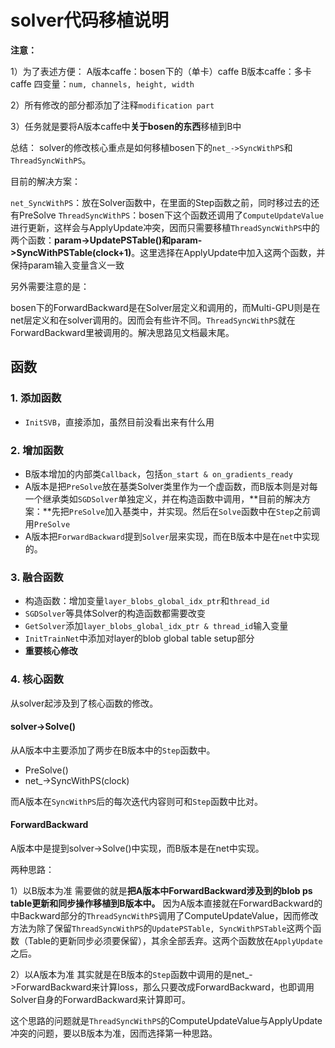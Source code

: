 # solver代码移植说明

**注意：**

1）为了表述方便：
A版本caffe：bosen下的（单卡）caffe
B版本caffe：多卡caffe
四变量：`num, channels, height, width`

2）所有修改的部分都添加了注释`modification part`

3）任务就是要将A版本caffe中**关于bosen的东西**移植到B中

总结：
solver的修改核心重点是如何移植bosen下的`net_->SyncWithPS`和`ThreadSyncWithPS`。

目前的解决方案：

`net_SyncWithPS`：放在Solver函数中，在里面的Step函数之前，同时移过去的还有PreSolve
`ThreadSyncWithPS`：bosen下这个函数还调用了`ComputeUpdateValue`进行更新，这样会与ApplyUpdate冲突，因而只需要移植`ThreadSyncWithPS`中的两个函数：**param->UpdatePSTable()**和**param->SyncWithPSTable(clock+1)**。这里选择在ApplyUpdate中加入这两个函数，并保持param输入变量含义一致

另外需要注意的是：

bosen下的ForwardBackward是在Solver层定义和调用的，而Multi-GPU则是在net层定义和在solver调用的。因而会有些许不同。`ThreadSyncWithPS`就在ForwardBackward里被调用的。解决思路见文档最末尾。


## 函数
### 1. 添加函数
- `InitSVB`，直接添加，虽然目前没看出来有什么用
### 2. 增加函数
- B版本增加的内部类`Callback`，包括`on_start & on_gradients_ready`
- A版本是把`PreSolve`放在基类Solver类里作为一个虚函数，而B版本则是对每一个继承类如`SGDSolver`单独定义，并在构造函数中调用，**目前的解决方案：**先把`PreSolve`加入基类中，并实现。然后在`Solve`函数中在`Step`之前调用`PreSolve`
- A版本把`ForwardBackward`提到`Solver`层来实现，而在B版本中是在`net`中实现的。

### 3. 融合函数
- 构造函数：增加变量`layer_blobs_global_idx_ptr`和`thread_id`
- `SGDSolver`等具体Solver的构造函数都需要改变
- `GetSolver`添加`layer_blobs_global_idx_ptr & thread_id`输入变量
- `InitTrainNet`中添加对layer的blob global table setup部分
- **重要核心修改**

### 4. 核心函数
从solver起涉及到了核心函数的修改。

#### solver->Solve()
从A版本中主要添加了两步在B版本中的`Step`函数中。
 - PreSolve()
 - net_->SyncWithPS(clock)

而A版本在`SyncWithPS`后的每次迭代内容则可和`Step`函数中比对。

#### ForwardBackward
A版本中是提到solver->Solve()中实现，而B版本是在net中实现。

两种思路：

1）以B版本为准
需要做的就是**把A版本中ForwardBackward涉及到的blob ps table更新和同步操作移植到B版本中。**
因为A版本直接就在ForwardBackward的中Backward部分的`ThreadSyncWithPS`调用了ComputeUpdateValue，因而修改方法为除了保留`ThreadSyncWithPS`的`UpdatePSTable, SyncWithPSTable`这两个函数（Table的更新同步必须要保留），其余全部丢弃。这两个函数放在`ApplyUpdate`之后。

2）以A版本为准
其实就是在B版本的`Step`函数中调用的是net_->ForwardBackward来计算loss，那么只要改成ForwardBackward，也即调用Solver自身的ForwardBackward来计算即可。

这个思路的问题就是`ThreadSyncWithPS`的ComputeUpdateValue与ApplyUpdate冲突的问题，要以B版本为准，因而选择第一种思路。
